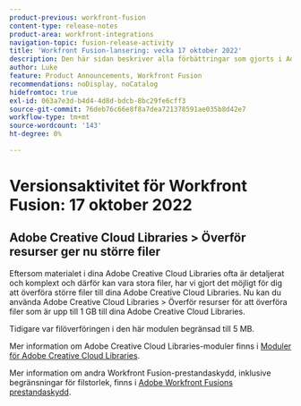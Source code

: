 ```yaml
---
product-previous: workfront-fusion
content-type: release-notes
product-area: workfront-integrations
navigation-topic: fusion-release-activity
title: 'Workfront Fusion-lansering: vecka 17 oktober 2022'
description: Den här sidan beskriver alla förbättringar som gjorts i Adobe Workfront Fusion den 17 oktober 2022.
author: Luke
feature: Product Announcements, Workfront Fusion
recommendations: noDisplay, noCatalog
hidefromtoc: true
exl-id: 063a7e3d-b4d4-4d8d-bdcb-8bc29fe6cff3
source-git-commit: 76deb76c66e8f8a7dea721378591ae035b8d42e7
workflow-type: tm+mt
source-wordcount: '143'
ht-degree: 0%

---
```


# Versionsaktivitet för Workfront Fusion: 17 oktober 2022

## Adobe Creative Cloud Libraries > Överför resurser ger nu större filer

Eftersom materialet i dina Adobe Creative Cloud Libraries ofta är detaljerat och komplext och därför kan vara stora filer, har vi gjort det möjligt för dig att överföra större filer till dina Adobe Creative Cloud Libraries. Nu kan du använda Adobe Creative Cloud Libraries > Överför resurser för att överföra filer som är upp till 1 GB till dina Adobe Creative Cloud Libraries.

Tidigare var filöverföringen i den här modulen begränsad till 5 MB.

Mer information om Adobe Creative Cloud Libraries-moduler finns i [Moduler för Adobe Creative Cloud Libraries](/help/quicksilver/workfront-fusion/apps-and-their-modules/creative-cloud-libraries-modules.md).

Mer information om andra Workfront Fusion-prestandaskydd, inklusive begränsningar för filstorlek, finns i [Adobe Workfront Fusions prestandaskydd](/help/quicksilver/workfront-fusion/get-started/fusion-performance-guardrails.md).

